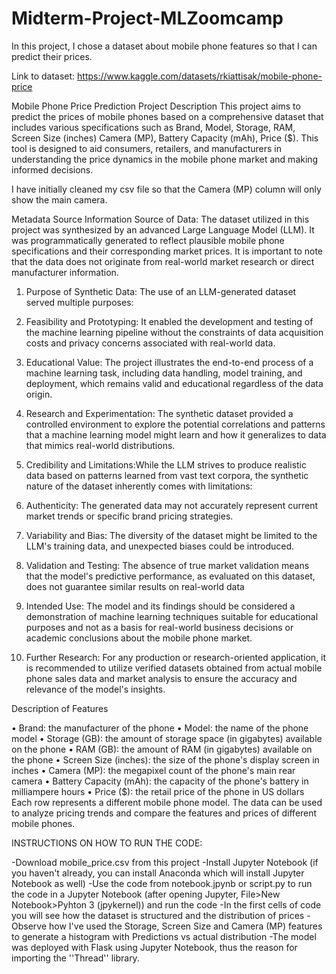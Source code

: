 # Midterm-Project-MLZoomcamp
In this project, I chose a dataset about mobile phone features so that I can predict their prices.

Link to dataset: https://www.kaggle.com/datasets/rkiattisak/mobile-phone-price



Mobile Phone Price Prediction Project
Description
This project aims to predict the prices of mobile phones based on a comprehensive dataset that includes various specifications such as Brand, Model, Storage, RAM, Screen Size (inches)	Camera (MP),	Battery Capacity (mAh), Price ($).
This tool is designed to aid  consumers, retailers, and manufacturers in understanding the price dynamics in the mobile phone market and making informed decisions.

I have initially cleaned my csv file so that the Camera (MP) column will only show the main camera.

Metadata
Source Information
Source of Data:
The dataset utilized in this project was synthesized by an advanced Large Language Model (LLM). It was programmatically generated to reflect plausible mobile phone specifications and their corresponding market prices. It is important to note that the data does not originate from real-world market research or direct manufacturer information.

1. Purpose of Synthetic Data:
The use of an LLM-generated dataset served multiple purposes:

2. Feasibility and Prototyping: It enabled the development and testing of the machine learning pipeline without the constraints of data acquisition costs and privacy concerns associated with real-world data.

3. Educational Value: The project illustrates the end-to-end process of a machine learning task, including data handling, model training, and deployment, which remains valid and educational regardless of the data origin.

4. Research and Experimentation: The synthetic dataset provided a controlled environment to explore the potential correlations and patterns that a machine learning model might learn and how it generalizes to data that mimics real-world distributions.

5. Credibility and Limitations:While the LLM strives to produce realistic data based on patterns learned from vast text corpora, the synthetic nature of the dataset inherently comes with limitations:

6. Authenticity: The generated data may not accurately represent current market trends or specific brand pricing strategies.

7. Variability and Bias: The diversity of the dataset might be limited to the LLM's training data, and unexpected biases could be introduced.

8. Validation and Testing: The absence of true market validation means that the model's predictive performance, as evaluated on this dataset, does not guarantee similar results on real-world data


9. Intended Use:
The model and its findings should be considered a demonstration of machine learning techniques suitable for educational purposes and not as a basis for real-world business decisions or academic conclusions about the mobile phone market.

10. Further Research:
For any production or research-oriented application, it is recommended to utilize verified datasets obtained from actual mobile phone sales data and market analysis to ensure the accuracy and relevance of the model's insights.



Description of Features

• Brand: the manufacturer of the phone
• Model: the name of the phone model
• Storage (GB): the amount of storage space (in gigabytes) available on the phone
• RAM (GB): the amount of RAM (in gigabytes) available on the phone
• Screen Size (inches): the size of the phone's display screen in inches
• Camera (MP): the megapixel count of the phone's main rear camera
• Battery Capacity (mAh): the capacity of the phone's battery in milliampere hours
• Price ($): the retail price of the phone in US dollars
Each row represents a different mobile phone model. The data can be used to analyze pricing trends and compare the features and prices of different mobile phones.


INSTRUCTIONS ON HOW TO RUN THE CODE:

-Download mobile_price.csv from this project
-Install Jupyter Notebook (if you haven't already, you can install Anaconda which will install Jupyter Notebook as well)
-Use the code from notebook.jpynb or script.py to run the code in a Jupyter Notebook (after opening Jupyter, File>New Notebook>Pyhton 3 (jpykernel)) and run the code
-In the first cells of code you will see how the dataset is structured and the distribution of prices
-Observe how I've used the Storage, Screen Size and Camera (MP) features to generate a histogram with Predictions vs actual distribution
-The model was deployed with Flask using Jupyter Notebook, thus the reason for importing the ''Thread'' library. 

